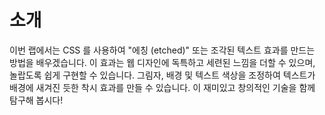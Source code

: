 # 소개

이번 랩에서는 CSS 를 사용하여 "에칭 (etched)" 또는 조각된 텍스트 효과를 만드는 방법을 배우겠습니다. 이 효과는 웹 디자인에 독특하고 세련된 느낌을 더할 수 있으며, 놀랍도록 쉽게 구현할 수 있습니다. 그림자, 배경 및 텍스트 색상을 조정하여 텍스트가 배경에 새겨진 듯한 착시 효과를 만들 수 있습니다. 이 재미있고 창의적인 기술을 함께 탐구해 봅시다!
